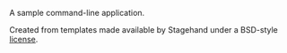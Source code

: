 A sample command-line application.

Created from templates made available by Stagehand under a BSD-style
[license](https://github.com/dart-lang/stagehand/blob/master/LICENSE).

